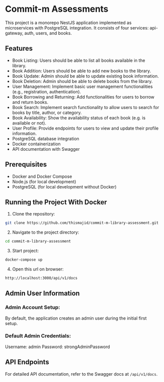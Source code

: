 # Commit-m Assessments

This project is a monorepo NestJS application implemented as microservices with PostgreSQL integration.
It consists of four services: api-gateway, auth, users, and books.

## Features

- Book Listing: Users should be able to list all books available in the library.
- Book Addition: Users should be able to add new books to the library.
- Book Update: Admin should be able to update existing book information.
- Book Deletion: Admin should be able to delete books from the library.
- User Management: Implement basic user management functionalities (e.g., registration, authentication).
- Book Borrowing and Returning: Add functionalities for users to borrow and return books.
- Book Search: Implement search functionality to allow users to search for books by title, author, or category.
- Book Availability: Show the availability status of each book (e.g. is available or not).
- User Profile: Provide endpoints for users to view and update their profile information.
- PostgreSQL database integration
- Docker containerization
- API documentation with Swagger

## Prerequisites

- Docker and Docker Compose
- Node.js (for local development)
- PostgreSQL (for local development without Docker)

## Running the Project With Docker

1. Clone the repository:

```bash
git clone https://github.com/thismajid/commit-m-library-assessment.git
```

2. Navigate to the project directory:

```bash
cd commit-m-library-assessment
```

3. Start project:

```bash
docker-compose up
```

4. Open this url on browser:

```bash
http://localhost:3000/api/v1/docs
```

## Admin User Information

### Admin Account Setup:

By default, the application creates an admin user during the initial first setup.

### Default Admin Credentials:

Username: admin
Password: strongAdminPassword

## API Endpoints

For detailed API documentation, refer to the Swagger docs at `/api/v1/docs`.
